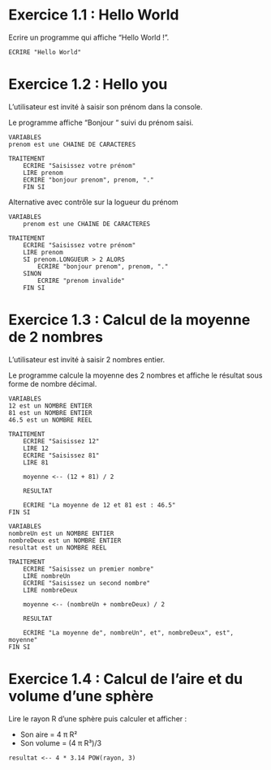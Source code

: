 # Exercice 1.1 : Hello World
Ecrire un programme qui affiche “Hello World !”.

```
ECRIRE "Hello World"
```
# Exercice 1.2 : Hello you
L’utilisateur est invité à saisir son prénom dans la console.

Le programme affiche “Bonjour “ suivi du prénom saisi.

```
VARIABLES
prenom est une CHAINE DE CARACTERES

TRAITEMENT
    ECRIRE "Saisissez votre prénom"
    LIRE prenom
    ECRIRE "bonjour prenom", prenom, "."
    FIN SI
```
Alternative avec contrôle sur la logueur du prénom

```
VARIABLES
    prenom est une CHAINE DE CARACTERES

TRAITEMENT
    ECRIRE "Saisissez votre prénom"
    LIRE prenom
    SI prenom.LONGUEUR > 2 ALORS
        ECRIRE "bonjour prenom", prenom, "."
    SINON
        ECRIRE "prenom invalide"
    FIN SI
```

# Exercice 1.3 : Calcul de la moyenne de 2 nombres
L’utilisateur est invité à saisir 2 nombres entier.

Le programme calcule la moyenne des 2 nombres et affiche le résultat sous forme de nombre décimal.

```
VARIABLES
12 est un NOMBRE ENTIER
81 est un NOMBRE ENTIER
46.5 est un NOMBRE REEL

TRAITEMENT
    ECRIRE "Saisissez 12"
    LIRE 12
    ECRIRE "Saisissez 81"
    LIRE 81
    
    moyenne <-- (12 + 81) / 2 

    RESULTAT

    ECRIRE "La moyenne de 12 et 81 est : 46.5"
FIN SI
```
```
VARIABLES
nombreUn est un NOMBRE ENTIER
nombreDeux est un NOMBRE ENTIER
resultat est un NOMBRE REEL

TRAITEMENT
    ECRIRE "Saisissez un premier nombre"
    LIRE nombreUn
    ECRIRE "Saisissez un second nombre"
    LIRE nombreDeux
    
    moyenne <-- (nombreUn + nombreDeux) / 2 
    
    RESULTAT
    
    ECRIRE "La moyenne de", nombreUn", et", nombreDeux", est", moyenne"
FIN SI
```

# Exercice 1.4 : Calcul de l’aire et du volume d’une sphère
Lire le rayon R d’une sphère puis calculer et afficher :

- Son aire = 4 π R²
- Son volume = (4 π R³)/3

`resultat <-- 4 * 3.14 POW(rayon, 3)`
